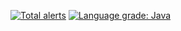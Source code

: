 [![Total alerts](https://img.shields.io/lgtm/alerts/g/xyzrlee/api.svg?logo=lgtm&logoWidth=18)](https://lgtm.com/projects/g/xyzrlee/api/alerts/) [![Language grade: Java](https://img.shields.io/lgtm/grade/java/g/xyzrlee/api.svg?logo=lgtm&logoWidth=18)](https://lgtm.com/projects/g/xyzrlee/api/context:java)